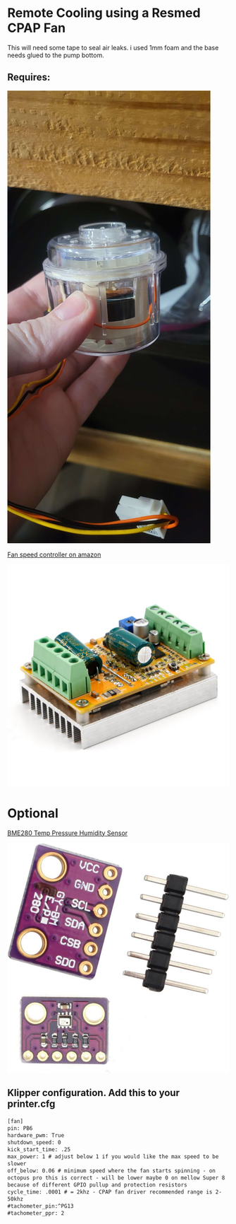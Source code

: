 # Remote Cooling using a Resmed CPAP Fan 

This will need some tape to seal air leaks. i used 1mm foam and the base needs glued to the pump bottom.

## Requires: 
![RESMED CPAP Fan](RESMED_Fan.jpg)

[Fan speed controller on amazon](https://www.amazon.com/dp/B087M3GVYX?ref=ppx_yo2ov_dt_b_product_details&th=1)

![RioRand 300W 5-50V PWM DC Brushless Electric Motor Speed Controller with Hall-Less](FSC.jpg)

# Optional

[BME280 Temp Pressure Humidity Sensor](https://www.amazon.com/dp/B01N47LZ4P?psc=1&ref=ppx_yo2ov_dt_b_product_details)

![BME280 Temp Pressure Humidity Sensor](BME280.jpg)

## Klipper configuration. Add this to your printer.cfg
```
[fan]
pin: PB6
hardware_pwm: True
shutdown_speed: 0
kick_start_time: .25
max_power: 1 # adjust below 1 if you would like the max speed to be slower
off_below: 0.06 # minimum speed where the fan starts spinning - on octopus pro this is correct - will be lower maybe 0 on mellow Super 8 because of different GPIO pullup and protection resistors
cycle_time: .0001 # = 2khz - CPAP fan driver recommended range is 2-50khz
#tachometer_pin:^PG13
#tachometer_ppr: 2
```





